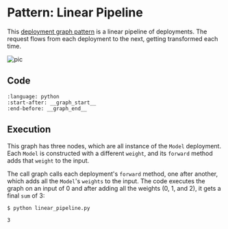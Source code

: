 # Pattern: Linear Pipeline

This [deployment graph pattern](serve-deployment-graph-patterns-overview) is a linear pipeline of deployments. The request flows from each deployment to the next, getting transformed each time.

![pic](https://raw.githubusercontent.com/ray-project/images/master/docs/serve/deployment-graph/chain_nodes_same_class_different_args.svg)

## Code

```{literalinclude} ../../doc_code/linear_pipeline.py
:language: python
:start-after: __graph_start__
:end-before: __graph_end__
```

## Execution

This graph has three nodes, which are all instance of the `Model` deployment. Each `Model` is constructed with a different `weight`, and its `forward` method adds that `weight` to the input.

The call graph calls each deployment's `forward` method, one after another, which adds all the `Model`'s `weights` to the input. The code executes the graph on an input of 0 and after adding all the weights (0, 1, and 2), it gets a final `sum` of 3:

```console
$ python linear_pipeline.py

3
```
